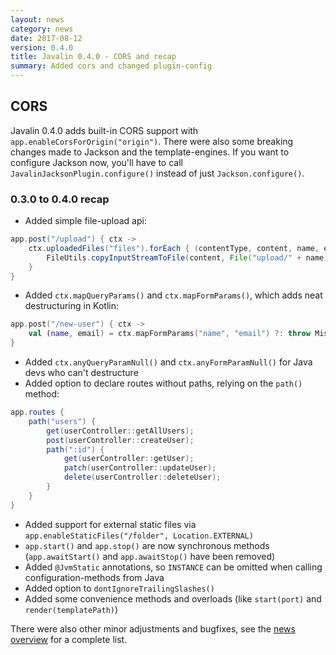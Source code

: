 ```yaml
---
layout: news
category: news
date: 2017-08-12
version: 0.4.0
title: Javalin 0.4.0 - CORS and recap
summary: Added cors and changed plugin-config
---
```


## CORS
Javalin 0.4.0 adds built-in CORS support with `app.enableCorsForOrigin("origin")`.
There were also some breaking changes made to Jackson and the template-engines. If
you want to configure Jackson now, you'll have to call `JavalinJacksonPlugin.configure()`
instead of just `Jackson.configure()`.

### 0.3.0 to 0.4.0 recap
* Added simple file-upload api:
```java
app.post("/upload") { ctx ->
    ctx.uploadedFiles("files").forEach { (contentType, content, name, extension) ->
        FileUtils.copyInputStreamToFile(content, File("upload/" + name))
    }
}
```
* Added `ctx.mapQueryParams()` and `ctx.mapFormParams()`, which adds neat destructuring in Kotlin:
```kotlin
app.post("/new-user") { ctx ->
    val (name, email) = ctx.mapFormParams("name", "email") ?: throw MissingFormParamException()
}
```
* Added `ctx.anyQueryParamNull()` and `ctx.anyFormParamNull()` for Java devs who can't destructure
* Added option to declare routes without paths, relying on the `path()` method:
```java
app.routes {
    path("users") {
        get(userController::getAllUsers);
        post(userController::createUser);
        path(":id") {
            get(userController::getUser);
            patch(userController::updateUser);
            delete(userController::deleteUser);
        }
    }
}
```
* Added support for external static files via `app.enableStaticFiles("/folder", Location.EXTERNAL)`
* `app.start()` and `app.stop()` are now synchronous methods (`app.awaitStart()` and `app.awaitStop()` have been removed)
* Added `@JvmStatic` annotations, so `INSTANCE` can be omitted when calling configuration-methods from Java
* Added option to `dontIgnoreTrailingSlashes()`
* Added some convenience methods and overloads (like `start(port)` and `render(templatePath)`)

There were also other minor adjustments and bugfixes, see the [news overview](/news) for a complete list.
